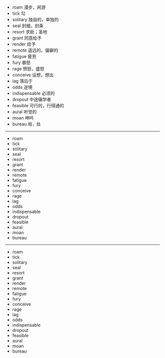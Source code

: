 - roam  漫步，闲游
- tick  勾
- solitary  独自的，单独的
- seal  封蜡，封条
- resort  求助；圣地
- grant  同意给予
- render  给予
- remote  遥远的，偏僻的
- fatigue  疲劳
- fury  暴怒
- rage  愤怒，盛怒
- conceive  设想，想出
- lag  落后于
- odds  逆境
- indispensable  必须的
- dropout  中途辍学者
- feasible  可行的，行得通的
- aural  听觉的
- moan  呻吟
- bureau  局，处
---
- roam
- tick
- solitary
- seal
- resort
- grant
- render
- remote
- fatigue
- fury
- conceive
- rage
- lag
- odds
- indispensable
- dropout
- feasible
- aural
- moan
- bureau

---
- roam
- tick
- solitary
- seal
- resort
- grant
- render
- remote
- fatigue
- fury
- conceive
- rage
- lag
- odds
- indispensable
- dropout
- feasible
- aural
- moan
- bureau
